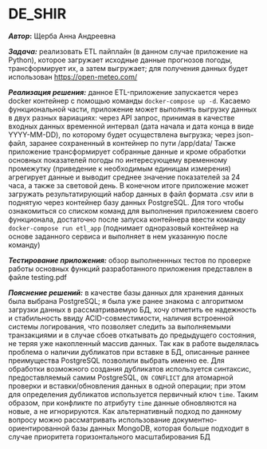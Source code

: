 # DE_SHIR
**_Автор_:** Щерба Анна Андреевна

_**Задача:**_ реализовать ETL пайплайн (в данном случае приложение на Python), которое загружает исходные данные прогнозов погоды, трансформирует их, а затем выгружает; для получения данных будет использован https://open-meteo.com/

_**Реализация решения:**_  данное ETL-приложение запускается через docker контейнер с помощью команды `docker-compose up -d`. Касаемо функциональной части, приложение  может выполнять выгрузку данных в двух разных вариациях: через API запрос, принимая в качестве входных данных временной интервал (дата начала и дата конца в виде YYYY-MM-DD), по которому будет осуществлена выгрузка; через json-файл, заранее сохраненный в контейнер по пути /app/data/ Также приложение трансформирует собранные данные и кроме обработки основных показателей погоды по интересующему временному промежутку (приведение к необходимым единицам измерения) агрегирует данные и выводит среднее значение показателей за 24 часа, а также за световой день. В конечном итоге приложение может загружать результатирующий набор данных в файл формата .csv или в поднятую через контейнер базу данных PostgreSQL. Для того чтобы ознакомиться со списком команд для выполнения приложением своего функционала, достаточно после запуска контейнера ввести команду `docker-compose run etl_app` (поднимает одноразовый контейнер на основе заданного сервиса и выполняет в нем указанную после команду)

_**Тестирование приложения:**_ обзор выполненнных тестов по проверке работы основных функций разработанного приложения представлен в файле testing.pdf

_**Пояснение решений:**_ в качестве базы данных для хранения данных была выбрана PostgreSQL; я была уже ранее знакома с алгоритмом загрузки данных в рассматриваемую БД, хочу отметить ее надежность и стабильность ввиду ACID-совместимости, наличия встроенной системы логирования, что позволяет следить за выполняемыми транзакциями и в случае сбоев откатывать до предыдущего состояния, не теряя уже накопленный массив данных. Так как в работе выделялась проблема о наличии дубликатов при вставке в БД, описанные раннее преимущества PostgreSQL позволили выбрать именно ее. Для обработки возможного создания дубликатов используется синтаксис, предоставляемый самим PostgreSQL, `ON CONFLICT` для атомарной проверки и вставки/обновления данных в одной операции; при этом для определения дубликатов используется первичный ключ `time`. Таким образом, при конфликте по атрибуту `time` данные обновляются на новые, а не игнорируются. Как альтернативный подход по данному вопросу можно рассматривать использование документно-ориентированной базы данных MongoDB, которая больше подходит в случае приоритета горизонтального масштабирования БД
